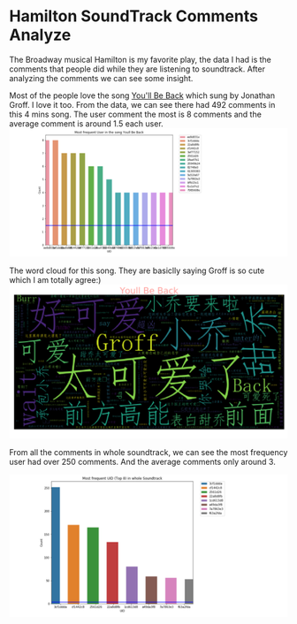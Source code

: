 # Hamilton SoundTrack Comments Analyze

The Broadway musical Hamilton is my favorite play, the data I had is the comments that people did while they are listening to soundtrack. After analyzing the comments we can see some insight.

Most of the people love the song [You'll Be Back](https://www.youtube.com/watch?v=eKFN-aqPJH8) which sung by Jonathan Groff. I love it too. From the data, we can see there had 492 comments in this 4 mins song. The user comment the most is 8 comments and the average comment is around 1.5 each user. 
![FreqUserOfYoullBeBack](/img/FreqUserOfYoullBeBack.png)

The word cloud for this song. They are basiclly saying Groff is so cute which I am totally agree:)
![YoullBeBackWordCloud](/img/YoullBeBackWordCloud.png)

From all the comments in whole soundtrack, we can see the most frequency user had over 250 comments. And the average comments only around 3. 

![MostFreqForWholeTrack](/img/MostFreqForWholeTrack.png)


